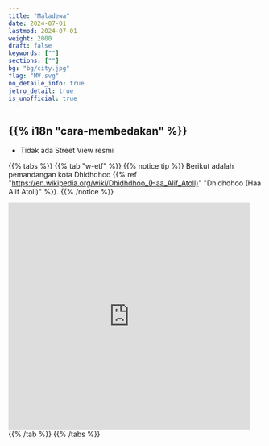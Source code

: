 ```yaml
---
title: "Maladewa"
date: 2024-07-01
lastmod: 2024-07-01
weight: 2000
draft: false
keywords: [""]
sections: [""]
bg: "bg/city.jpg"
flag: "MV.svg"
no_detaile_info: true
jetro_detail: true
is_unofficial: true
---
```


<div class="main-desciption country-description">
    <h2 class="section-title">{{% i18n "cara-membedakan" %}}</h2>
    <ul class="rule-list">
        <li class="no-evidence">Tidak ada Street View resmi</li>
    </ul>
</div>

{{% tabs %}}
{{% tab "w-etf" %}}
{{% notice tip %}}
Berikut adalah pemandangan kota Dhidhdhoo {{% ref "https://en.wikipedia.org/wiki/Dhidhdhoo_(Haa_Alif_Atoll)" "Dhidhdhoo (Haa Alif Atoll)" %}}.
{{% /notice %}}
<div class="googlemap-if no-margin">
<iframe src="https://www.google.com/maps/embed?pb=!4v1726896333930!6m8!1m7!1sCAoSLEFGMVFpcE9Db2ZMTThza3pSSVlnM3hJZHFYOVJEbHlaTEwtbTlwRl9LaE8z!2m2!1d6.888558400000001!2d73.1175461!3f336.6380842553602!4f-11.436844070904286!5f0.4000000000000002" width="95%" height="450" style="border:0;" allowfullscreen="" loading="lazy" referrerpolicy="no-referrer-when-downgrade"></iframe>
</div>
{{% /tab %}}
{{% /tabs %}}
